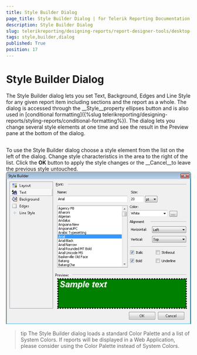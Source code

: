 ```yaml
---
title: Style Builder Dialog
page_title: Style Builder Dialog | for Telerik Reporting Documentation
description: Style Builder Dialog
slug: telerikreporting/designing-reports/report-designer-tools/desktop-designers/tools/style-builder-dialog
tags: style,builder,dialog
published: True
position: 17
---
```


# Style Builder Dialog



The Style Builder dialog lets you set Text, Background, Edges and Line Style for any given report item including sections and the report as a whole. The dialog is accessed through the __Style__property ellipses button and is also used in [conditional formatting]({%slug telerikreporting/designing-reports/styling-reports/conditional-formatting%}). The dialog lets you change several style elements at one time and see the result in the Preview pane at the bottom of the dialog.
      

## 

To use the Style Builder dialog choose a style element from the list on the left of the dialog. Change style characteristics in the area to the right of the list. Click the __OK__ button to apply the style changes or the __Cancel__to leave the previous style untouched.  
        ![](images/Style5.png)

>tip The Style Builder dialog loads a standard Color Palette and a list of System Colors. If reports will be displayed in a
            Web Application,  please consider using the Color Palette instead of System Colors.
>


